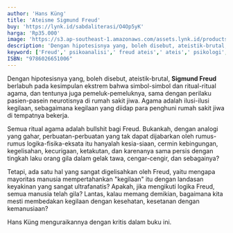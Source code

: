 ```yaml
---
author: 'Hans Küng'
title: 'Ateisme Sigmund Freud'
buy: 'https://lynk.id/sabdaliterasi/O4Op5yK'
harga: 'Rp35.000'
image: 'https://s3.ap-southeast-1.amazonaws.com/assets.lynk.id/products/28-12-2023/1703740263293_6852026'
description: 'Dengan hipotesisnya yang, boleh disebut, ateistik-brutal, Sigmund Freud berlabuh pada kesimpulan ekstrem bahwa simbol-simbol dan ritual-ritual agama.'
keyword: ['Freud',' psikoanalisi',' freud ateis',' ateis',' psikologi',' psikologi ateis']
ISBN: "9786026651006"
---
```

<p>Dengan hipotesisnya yang, boleh disebut, ateistik-brutal, <strong>Sigmund Freud</strong> berlabuh pada kesimpulan ekstrem bahwa simbol-simbol dan ritual-ritual agama, dan tentunya juga pemeluk-pemeluknya, sama dengan perilaku pasien-pasein neurotisnya di rumah sakit jiwa. Agama adalah ilusi-ilusi kegilaan, sebagaimana kegilaan yang diidap para penghuni rumah sakit jiwa di tempatnya bekerja.</p><p>Semua ritual agama adalah bullshit bagi Freud. Bukankah, dengan analogi yang gahar, perbuatan-perbuatan yang tak dapat dijabarkan oleh rumus-rumus logika-fisika-eksata itu hanyalah kesia-siaan, cermin kebingungan, kegelisahan, kecurigaan, ketakutan, dan karenanya sama persis dengan tingkah laku orang gila dalam gelak tawa, cengar-cengir, dan sebagainya?</p><p>Tetapi, ada satu hal yang sangat digelisahkan oleh Freud, yaitu mengapa mayoritas manusia mempertahankan "kegilaan" itu dengan landasan keyakinan yang sangat ultrafanatis? Apakah, jika mengikuti logika Freud, semua manusia telah gila? Lantas, kalau memang demikian, bagaimana kita mesti membedakan kegilaan dengan kesehatan, kesetanan dengan kemanusiaan?</p><p>Hans Küng menguraikannya dengan kritis dalam buku ini.</p>